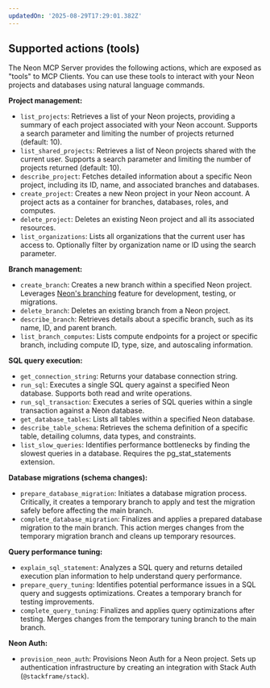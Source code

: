```yaml
---
updatedOn: '2025-08-29T17:29:01.382Z'
---
```


## Supported actions (tools)

The Neon MCP Server provides the following actions, which are exposed as "tools" to MCP Clients. You can use these tools to interact with your Neon projects and databases using natural language commands.

**Project management:**

- `list_projects`: Retrieves a list of your Neon projects, providing a summary of each project associated with your Neon account. Supports a search parameter and limiting the number of projects returned (default: 10).
- `list_shared_projects`: Retrieves a list of Neon projects shared with the current user. Supports a search parameter and limiting the number of projects returned (default: 10).
- `describe_project`: Fetches detailed information about a specific Neon project, including its ID, name, and associated branches and databases.
- `create_project`: Creates a new Neon project in your Neon account. A project acts as a container for branches, databases, roles, and computes.
- `delete_project`: Deletes an existing Neon project and all its associated resources.
- `list_organizations`: Lists all organizations that the current user has access to. Optionally filter by organization name or ID using the search parameter.

**Branch management:**

- `create_branch`: Creates a new branch within a specified Neon project. Leverages [Neon's branching](/docs/introduction/branching) feature for development, testing, or migrations.
- `delete_branch`: Deletes an existing branch from a Neon project.
- `describe_branch`: Retrieves details about a specific branch, such as its name, ID, and parent branch.
- `list_branch_computes`: Lists compute endpoints for a project or specific branch, including compute ID, type, size, and autoscaling information.

**SQL query execution:**

- `get_connection_string`: Returns your database connection string.
- `run_sql`: Executes a single SQL query against a specified Neon database. Supports both read and write operations.
- `run_sql_transaction`: Executes a series of SQL queries within a single transaction against a Neon database.
- `get_database_tables`: Lists all tables within a specified Neon database.
- `describe_table_schema`: Retrieves the schema definition of a specific table, detailing columns, data types, and constraints.
- `list_slow_queries`: Identifies performance bottlenecks by finding the slowest queries in a database. Requires the pg_stat_statements extension.

**Database migrations (schema changes):**

- `prepare_database_migration`: Initiates a database migration process. Critically, it creates a temporary branch to apply and test the migration safely before affecting the main branch.
- `complete_database_migration`: Finalizes and applies a prepared database migration to the main branch. This action merges changes from the temporary migration branch and cleans up temporary resources.

**Query performance tuning:**

- `explain_sql_statement`: Analyzes a SQL query and returns detailed execution plan information to help understand query performance.
- `prepare_query_tuning`: Identifies potential performance issues in a SQL query and suggests optimizations. Creates a temporary branch for testing improvements.
- `complete_query_tuning`: Finalizes and applies query optimizations after testing. Merges changes from the temporary tuning branch to the main branch.

**Neon Auth:**

- `provision_neon_auth`: Provisions Neon Auth for a Neon project. Sets up authentication infrastructure by creating an integration with Stack Auth (`@stackframe/stack`).
